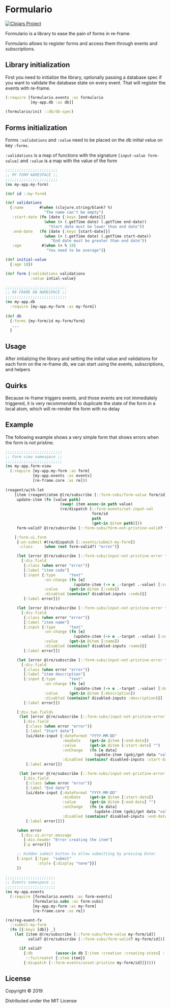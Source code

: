 # Formulario

[![Clojars Project](https://img.shields.io/clojars/v/formulario.svg)](https://clojars.org/formulario)

Formulario is a library to ease the pain of forms in re-frame.

Formulario allows to register forms and access them through events and subscriptions.

## Library initialization
First you need to initialize the library, optionally passing a database spec if you want to validate
the database state on every event. That will register the events with re-frame.

``` clojure
(:require [formulario.events :as formulario
           [my-app.db :as db]]
           
(formulario/init ::db/db-spec)
```

## Forms initialization
Forms `:validations` and `:value` need to be placed on the db initial value on key `:forms`. 

`:validations` is a map of functions with the signature `[input-value form-value]` 
and `:value` is a map with the value of the form

``` clojure
;;;;;;;;;;;;;;;;;;;;;;;
;; MY FORM NAMESPACE ;;
;;;;;;;;;;;;;;;;;;;;;;;
(ns my-app.my-form)

(def id ::my-form)

(def validations
  {:name       #(when (clojure.string/blank? %)
                 "The name can't be empty")
   :start-date (fn [date {:keys [end-date]}]
                 (when (> (.getTime date) (.getTime end-date))
                   "Start date must be lower than end date"))
   :end-date   (fn [date {:keys [start-date]}]
                 (when (< (.getTime date) (.getTime start-date))
                    "End date must be greater than end date"))
   :age         #(when (< % 18)
                  "You need to be overage")}

(def initial-value
  {:age 18})

(def form {:validations validations
           :value intial-value}

;;;;;;;;;;;;;;;;;;;;;;;;;;;
;; RE-FRAME DB NAMESPACE ;;
;;;;;;;;;;;;;;;;;;;;;;;;;;;
(ns my-app.db
  :require [my-app.my-form :as my-form])
  
(def db
  {:forms {my-form/id my-form/form}
   ...
  }          
```

## Usage
After initializing the library and setting the initial value and validations for each form on the
re-frame db, we can start using the events, subscriptions, and helpers

## Quirks
Because re-frame triggers events, and those events are not immediately triggered, it is very recommended
to duplicate the state of the form in a local atom, which will re-render the form with no delay

## Example
The following example shows a very simple form that shows errors when the form is not pristine.
``` clojure
;;;;;;;;;;;;;;;;;;;;;;;;;
;; Form view namespace ;;
;;;;;;;;;;;;;;;;;;;;;;;;;
(ns my-app.form-view
  (:require [my-app.my-form :as form]
            [my-app.events :as events]
            [re-frame.core :as re]))
  
(reagent/with-let
    [item (reagent/atom @(re/subscribe [::form-subs/form-value form/id]))
     update-item (fn [value path]
                        (swap! item assoc-in path value)
                        (re/dispatch [::form-events/set-input-val
                                      form/id
                                      path
                                      (get-in @item path)]))
     form-valid? @(re/subscribe [::form-subs/form-not-pristine-valid? form/id])]

    [:form.ui.form
     {:on-submit #(re/dispatch [::events/submit-my-form])
      :class     (when (not form-valid?) "error")}

     (let [error @(re/subscribe [::form-subs/input-not-pristine-error form/id [:code]])]
       [:div.field
        {:class (when error "error")}
        [:label "item code"]
        [:input {:type      "text"
                 :on-change (fn [e]
                              (update-item (-> e .-target .-value) [:code]))
                 :value     (get-in @item [:code])
                 :disabled (contains? disabled-inputs :code)}]
        [:label error]])

     (let [error @(re/subscribe [::form-subs/input-not-pristine-error form/id [:name]])]
       [:div.field
        {:class (when error "error")}
        [:label "item name"]
        [:input {:type      "text"
                 :on-change (fn [e]
                              (update-item (-> e .-target .-value) [:name]))
                 :value     (get-in @item [:name])
                 :disabled (contains? disabled-inputs :name)}]
        [:label error]])

     (let [error @(re/subscribe [::form-subs/input-not-pristine-error form/id [:description]])]
       [:div.field
        {:class (when error "error")}
        [:label "item description"]
        [:input {:type      "text"
                 :on-change (fn [e]
                              (update-item (-> e .-target .-value) [:description]))
                 :value     (get-in @item [:description])
                 :disabled (contains? disabled-inputs :description)}]
        [:label error]])

     [:div.two.fields
      (let [error @(re/subscribe [::form-subs/input-not-pristine-error form/id [:start-date]])]
        [:div.field
         {:class (when error "error")}
         [:label "Start date"]
         [ui/date-input {:dateFormat "YYYY-MM-DD"
                         :maxDate    (get-in @item [:end-date])
                         :value      (get-in @item [:start-date] "")
                         :onChange   (fn [e data]
                                       (update-item (gobj/get data "value") [:start-date]))
                         :disabled (contains? disabled-inputs :start-date)}]
         [:label error]])

      (let [error @(re/subscribe [::form-subs/input-not-pristine-error form/id [:end-date]])]
        [:div.field
         {:class (when error "error")}
         [:label "End date"]
         [ui/date-input {:dateFormat "YYYY-MM-DD"
                         :minDate    (get-in @item [:start-date])
                         :value      (get-in @item [:end-date] "")
                         :onChange   (fn [e data]
                                       (update-item (gobj/get data "value") [:end-date]))
                         :disabled (contains? disabled-inputs :end-date)}]
         [:label error]])]

     (when error
       [:div.ui.error.message
        [:div.header "Error creating the item"]
        [:p error]])

     ;; Hidden submit button to allow submitting by pressing Enter
     [:input {:type  "submit"
              :style {:display "none"}}]
     ])
     
;;;;;;;;;;;;;;;;;;;;;;
;; Events namespace ;;
;;;;;;;;;;;;;;;;;;;;;;
(ns my-app.events
  (:require [formulario.events :as form-events]
            [formulario.subs :as form-subs]
            [my-app.my-form :as my-form]
            [re-frame.core :as re])

(re/reg-event-fx
  ::submit-my-form
  (fn [{:keys [db]} _]
    (let [item @(re/subscribe [::form-subs/form-value my-form/id])
          valid? @(re/subscribe [::form-subs/form-valid? my-form/id])]

      (if valid?
        {:db          (assoc-in db [:item :creation :creating-state] ::state/sending-request)
         ::fx/create! {:item item}}
        {:dispatch [::form-events/unset-pristine my-form/id]]}))))
```

## License

Copyright © 2019

Distributed under the MIT License